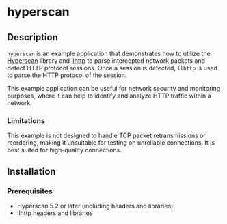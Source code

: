 # hyperscan

## Description

`hyperscan` is an example application that demonstrates how to utilize the [Hyperscan](https://github.com/intel/hyperscan) library and [llhttp](https://github.com/nodejs/llhttp) to parse intercepted network packets and detect HTTP protocol sessions. Once a session is detected, `llhttp` is used to parse the HTTP protocol of the session.

This example application can be useful for network security and monitoring purposes, where it can help to identify and analyze HTTP traffic within a network. 

### Limitations
This example is not designed to handle TCP packet retransmissions or reordering, making it unsuitable for testing on unreliable connections. It is best suited for high-quality connections.

## Installation

### Prerequisites

- Hyperscan 5.2 or later (including headers and libraries)
- llhttp headers and libraries